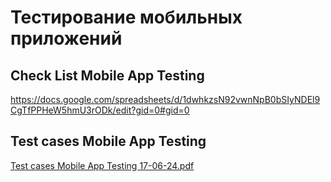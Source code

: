 # Тестирование мобильных приложений
## Check List Mobile App Testing
https://docs.google.com/spreadsheets/d/1dwhkzsN92vwnNpB0bSIyNDEl9CgTfPPHeW5hmU3rODk/edit?gid=0#gid=0
## Test cases Mobile App Testing
[Test cases Mobile App Testing 17-06-24.pdf](https://github.com/user-attachments/files/15873781/Test.cases.Mobile.App.Testing.17-06-24.pdf)
